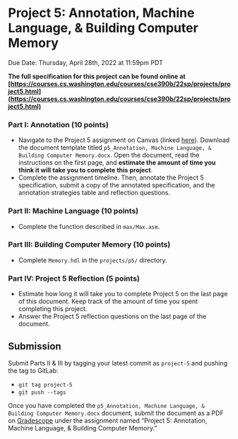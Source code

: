 # Project 5: Annotation, Machine Language, & Building Computer Memory
Due Date: Thursday, April 28th, 2022 at 11:59pm PDT

**The full specification for this project can be found online at [https://courses.cs.washington.edu/courses/cse390b/22sp/projects/project5.html](https://courses.cs.washington.edu/courses/cse390b/22sp/projects/project5.html)**

### Part I: Annotation (10 points)
- Navigate to the Project 5 assignment on Canvas (linked [here](https://canvas.uw.edu/courses/1545384/assignments/7220462)). Download the document template titled `p5_Annotation, Machine Language, & Building Computer Memory.docx`. Open the document, read the instructions on the first page, and **estimate the amount of time you think it will take you to complete this project**.
- Complete the assignment timeline. Then, annotate the Project 5 specification, submit a copy of the annotated specification, and the annotation strategies table and reflection questions.

### Part II: Machine Language (10 points)
- Complete the function described in `max/Max.asm`.

### Part III: Building Computer Memory (10 points)
- Complete `Memory.hdl` in the `projects/p5/` directory.

### Part IV: Project 5 Reflection (5 points)
- Estimate how long it will take you to complete Project 5 on the last page of this
document. Keep track of the amount of time you spent completing this project.
- Answer the Project 5 reflection questions on the last page of the document.

## Submission
Submit Parts II & III by tagging your latest commit as `project-5` and pushing the tag to GitLab:
- `git tag project-5`
- `git push --tags`

Once you have completed the `p5_Annotation, Machine Language, & Building Computer Memory.docx` document, submit the document as a PDF on [Gradescope](https://www.gradescope.com/courses/379811) under the assignment named “Project 5: Annotation, Machine Language, & Building Computer Memory.”

